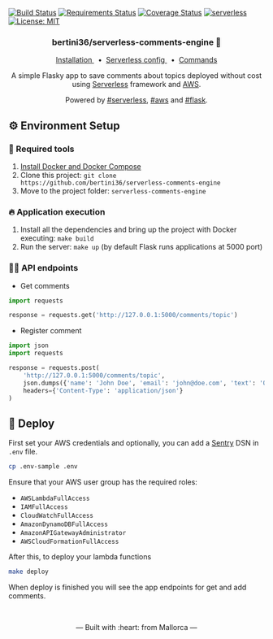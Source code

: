 [![Build Status](https://travis-ci.org/bertini36/serverless-comments-engine.svg?branch=master)](https://travis-ci.org/bertini36/serverless-comments-engine)
[![Requirements Status](https://requires.io/github/bertini36/serverless-comments-engine/requirements.svg?branch=master)](https://requires.io/github/bertini36/serverless-comments-engine/requirements/?branch=master)
[![Coverage Status](https://coveralls.io/repos/github/bertini36/serverless-comments-engine/badge.svg?branch=master)](https://coveralls.io/github/bertini36/serverless-comments-engine?branch=master)
[![serverless](http://public.serverless.com/badges/v3.svg)](http://www.serverless.com)
[![License: MIT](https://img.shields.io/badge/License-MIT-blue.svg)](https://opensource.org/licenses/MIT)

<h3 align="center">
    bertini36/serverless-comments-engine 💬
</h3>
<p align="center">
  <a href="#-environment-setup" target="_blank">
    Installation
  </a>&nbsp;&nbsp;•&nbsp;
  <a href="https://github.com/bertini36/serverless-comments-engine/blob/master/serverless.yml" target="_blank">
    Serverless config
  </a>&nbsp;&nbsp;•&nbsp;
  <a href="https://github.com/bertini36/serverless-comments-engine/blob/master/Makefile" target="_blank">
    Commands
  </a>
</p>
<p align="center">
A simple Flasky app to save comments about topics deployed without cost using
<a href="https://www.serverless.com/" target="_blank">Serverless</a> framework and
<a href="https://aws.amazon.com/" target="_blank">AWS</a>.
</p>
<p align="center">
Powered by <a href="https://www.serverless.com/" target="_blank">#serverless</a>,
<a href="https://aws.amazon.com/" target="_blank">#aws</a> and
 <a href="https://flask.palletsprojects.com/en/1.1.x/" target="_blank">#flask</a>.
</p>

## ⚙️ Environment Setup

### 🐳 Required tools

1. [Install Docker and Docker Compose](https://www.docker.com/get-started)
2. Clone this project: `git clone https://github.com/bertini36/serverless-comments-engine`
3. Move to the project folder: `serverless-comments-engine`

### 🔥 Application execution

1. Install all the dependencies and bring up the project with Docker executing: `make build`
2. Run the server: `make up` (by default Flask runs applications at 5000 port)

### 👩‍💻 API endpoints
* Get comments
```python
import requests

response = requests.get('http://127.0.0.1:5000/comments/topic')
```
* Register comment
```python
import json
import requests

response = requests.post(
    'http://127.0.0.1:5000/comments/topic',
    json.dumps({'name': 'John Doe', 'email': 'john@doe.com', 'text': 'Ouh mama'}),
    headers={'Content-Type': 'application/json'}
)
```


## 🚀 Deploy

First set your AWS credentials and optionally, you can add a
 [Sentry](https://sentry.io/) DSN in `.env` file.
```bash
cp .env-sample .env
```

Ensure that your AWS user group has the required roles:
* `AWSLambdaFullAccess`
* `IAMFullAccess`
* `CloudWatchFullAccess`
* `AmazonDynamoDBFullAccess`
* `AmazonAPIGatewayAdministrator`
* `AWSCloudFormationFullAccess`

After this, to deploy your lambda functions
```bash
make deploy
```
When deploy is finished you will see the app endpoints for get and add comments.

<br />
<p align="center">&mdash; Built with :heart: from Mallorca &mdash;</p>
